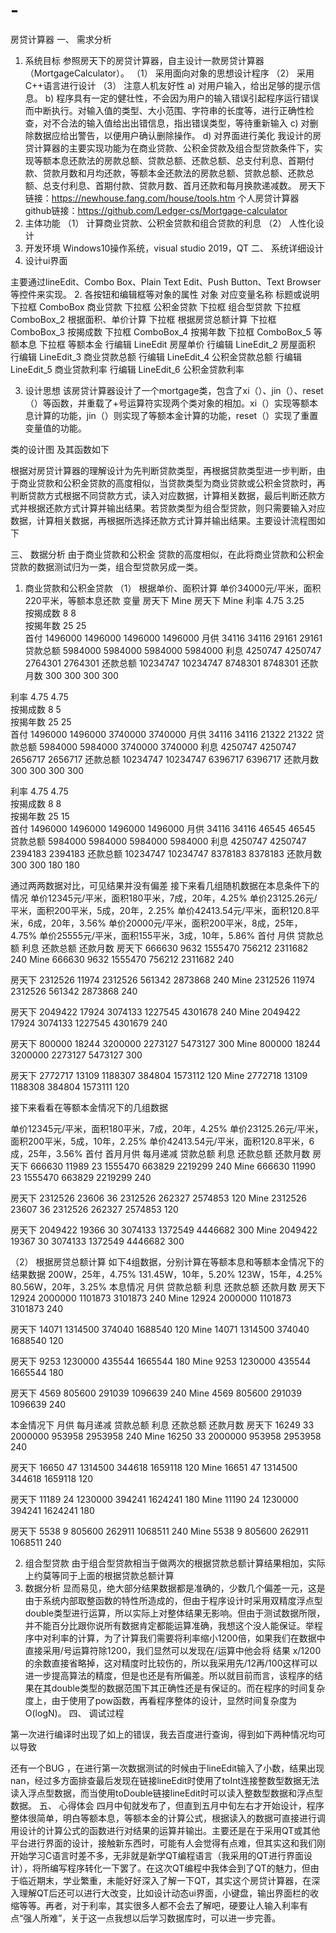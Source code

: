 # -
房贷计算器
一、	需求分析
1.	系统目标
参照房天下的房贷计算器，自主设计一款房贷计算器（MortgageCalculator）。
（1）         采用面向对象的思想设计程序
（2）         采用C++语言进行设计
（3）         注意人机友好性
 a)       对用户输入，给出足够的提示信息。
 b)       程序具有一定的健壮性，不会因为用户的输入错误引起程序运行错误而中断执行。对输入值的类型、大小范围、字符串的长度等，进行正确性检查，对不合法的输入值给出出错信息，指出错误类型，等待重新输入
 c)       对删除数据应给出警告，以便用户确认删除操作。
 d)       对界面进行美化
我设计的房贷计算器的主要实现功能为在商业贷款、公积金贷款及组合型贷款条件下，实现等额本息还款法的房款总额、贷款总额、还款总额、总支付利息、首期付款、贷款月数和月均还款，等额本金还款法的房款总额、贷款总额、还款总额、总支付利息、首期付款、贷款月数、首月还款和每月换款递减数。
房天下链接：https://newhouse.fang.com/house/tools.htm
个人房贷计算器
github链接：https://github.com/Ledger-cs/Mortgage-calculator
2.	主体功能
（1）	计算商业贷款、公积金贷款和组合贷款的利息
（2）	人性化设计
3.	开发环境
Windows10操作系统，visual studio 2019，QT
二、	系统详细设计
1.	设计ui界面
 
主要通过lineEdit、Combo Box、Plain Text Edit、Push Button、Text Browser等控件来实现。
2.	各按钮和编辑框等对象的属性
对象	对应变量名称	标题或说明
下拉框	ComboBox	商业贷款
下拉框		公积金贷款
下拉框		组合型贷款
下拉框	ComboBox_2	根据面积、单价计算
下拉框		根据房贷总额计算
下拉框	ComboBox_3	按揭成数
下拉框	ComboBox_4	按揭年数
下拉框	ComboBox_5	等额本息
下拉框		等额本金
行编辑	LineEdit	房屋单价
行编辑	LineEdit_2	房屋面积
行编辑	LineEdit_3	商业贷款总额
行编辑	LineEdit_4	公积金贷款总额
行编辑	LineEdit_5	商业贷款利率
行编辑	LineEdit_6	公积金贷款利率

3. 设计思想
该房贷计算器设计了一个mortgage类，包含了xi（）、jin（）、reset（）等函数，并重载了+号运算符实现两个类对象的相加。xi（）实现等额本息计算的功能，jin（）则实现了等额本金计算的功能，reset（）实现了重置变量值的功能。
 
类的设计图 及其函数如下
 
 
 
根据对房贷计算器的理解设计为先判断贷款类型，再根据贷款类型进一步判断，由于商业贷款和公积金贷款的高度相似，当贷款类型为商业贷款或公积金贷款时，再判断贷款方式根据不同贷款方式，读入对应数据，计算相关数据，最后判断还款方式并根据还款方式计算并输出结果。若贷款类型为组合型贷款，则只需要输入对应数据，计算相关数据，再根据所选择还款方式计算并输出结果。主要设计流程图如下
 

三、	数据分析
由于商业贷款和公积金 贷款的高度相似，在此将商业贷款和公积金贷款的数据测试归为一类，组合型贷款另成一类。
1.	商业贷款和公积金贷款
（1）	根据单价、面积计算
单价34000元/平米，面积220平米，等额本息还款
变量		房天下	Mine		房天下	Mine
利率	4.75			3.25		
按揭成数	8			8		
按揭年数	25			25		
首付		1496000	1496000		1496000	1496000
月供		34116	34116		29161	29161
贷款总额		5984000	5984000		5984000	5984000
利息		4250747	4250747		2764301	2764301
还款总额		10234747	10234747		8748301
	8748301
还款月数		300	300		300
	300
						
利率	4.75			4.75		
按揭成数	8			5		
按揭年数	25			25		
首付		1496000
	1496000
		3740000	3740000
月供		34116	34116		21322
	21322
贷款总额		5984000	5984000		3740000
	3740000
利息		4250747	4250747		2656717
	2656717
还款总额		10234747
	10234747
		6396717	6396717
还款月数		300	300		300	300
						
利率	4.75			4.75		
按揭成数	8			8		
按揭年数	25			15		
首付			1496000	1496000		1496000	1496000
月供		34116	34116		46545	46545
贷款总额		5984000	5984000		5984000
	5984000
利息		4250747	4250747		2394183	2394183
还款总额		10234747
	10234747
		8378183	8378183
还款月数		300	300		180
	180
						
通过两两数据对比，可见结果并没有偏差
接下来看几组随机数据在本息条件下的情况
单价12345元/平米，面积180平米，7成，20年，4.25%
单价23125.26元/平米，面积200平米，5成，20年，2.25%
单价42413.54元/平米，面积120.8平米，6成，20年，3.56%
单价20000元/平米，面积200平米，8成，25年，4.75%
单价25555元/平米，面积155平米，3成，10年，5.86%
	首付	月供	贷款总额	利息	还款总额	还款月数
房天下	666630	9632	1555470	756212	2311682	240
Mine	666630	9632	1555470	756212	2311682	240
						
房天下	2312526	11974	2312526	561342	2873868	240
Mine	2312526	11974	2312526	561342	2873868	240
						
房天下	2049422	17924	3074133	1227545	4301678	240
Mine	2049422	17924	3074133	1227545	4301679	240
						
房天下	800000	18244	3200000	2273127	5473127	300
Mine	800000	18244	3200000	2273127	5473127	300
						
房天下	2772717	13109	1188307	384804	1573112	120
Mine	2772718	13109	1188308	384804	1573111	120

接下来看看在等额本金情况下的几组数据

单价12345元/平米，面积180平米，7成，20年，4.25%
单价23125.26元/平米，面积200平米，5成，10年，2.25%
单价42413.54元/平米，面积120.8平米，6成，25年，3.56%
	首付	首月月供	每月递减	贷款总额	利息	还款总额	还款月数
房天下	666630	11989	23	1555470	663829	2219299	240
Mine	666630	11990	23	1555470	663829	2219299	240
							
房天下	2312526	23606	36	2312526	262327	2574853	120
Mine	2312526	23607	36	2312526	262327	2574853	120
							
房天下	2049422	19366	30	3074133	1372549	4446682	300
Mine	2049422	19367	30	3074133	1372549	4446682	300

（2）	根据房贷总额计算
如下4组数据，分别计算在等额本息和等额本金情况下的结果数据
200W，25年，4.75%
131.45W，10年，5.20%
123W，15年，4.25%
80.56W，20年，3.25%
本息情况
	月供	贷款总额	利息	还款总额	还款月数
房天下	12924	2000000	1101873	3101873	240
Mine	12924	2000000	1101873	3101873	240
					
房天下	14071	1314500	374040
	1688540
	120
Mine	14071	1314500	374040	1688540	120
					
房天下	9253	1230000	435544
	1665544	180
Mine	9253	1230000	435544	1665544	180
					
房天下	4569	805600	291039	1096639	240
Mine	4569	805600	291039	1096639	240

本金情况下
	月供	每月递减	贷款总额	利息	还款总额	还款月数
房天下	16249	33	2000000	953958	2953958	240
Mine	16250	33	2000000	953958	2953958	240
						
房天下	16650	47	1314500	344618	1659118	120
Mine	16651	47	1314500	344618	1659118	120
						
房天下	11189	24	1230000	394241	1624241	180
Mine	11190	24	1230000	394241	1624241	180
						
房天下	5538	9	805600	262911	1068511	240
Mine	5538	9	805600	262911	1068511	240


2.	组合型贷款
由于组合型贷款相当于做两次的根据贷款总额计算结果相加，实际上约莫等同于上面的根据贷款总额计算
3.	数据分析
显而易见，绝大部分结果数据都是准确的，少数几个偏差一元，这是由于系统内部取整函数的特性所造成的，但由于程序设计时采用双精度浮点型double类型进行运算，所以实际上对整体结果无影响。但由于测试数据所限，并不能百分比跟你说所有数据肯定都能运算准确，我想这个没人能保证。举程序中对利率的计算，为了计算我们需要将利率缩小1200倍，如果我们在数据中直接采用/号运算符除1200，我们显然可以发现在/运算中他会将 结果 x/1200的余数直接省略掉，这对精度时比较伤的，所以我采用先/12再/100这样可以进一步提高算法的精度，但是也还是有所偏差。所以就目前而言，该程序的结果在其double类型的数据范围下其正确性还是有保证的。而在程序的时间复杂度上，由于使用了pow函数，再看程序整体的设计，显然时间复杂度为O(logN)。
四、	调试过程
 
第一次进行编译时出现了如上的错误，我去百度进行查询，得到如下两种情况均可以导致
 
还有一个BUG ，在进行第一次数据测试的时候由于lineEdit输入了小数，结果出现nan，经过多方面排查最后发现在链接lineEdit时使用了toInt连接整数型数据无法读入浮点型数据，而当使用toDouble链接lineEdit时可以读入整数型数据和浮点型数据。
五、	心得体会
四月中旬就发布了，但直到五月中旬左右才开始设计，程序整体很简单，明白等额本息，等额本金的计算公式，根据读入的数据可直接进行调用设计的计算公式的函数进行对结果的运算并输出。主要还是在于采用QT或其他平台进行界面的设计，接触新东西时，可能有人会觉得有点难，但其实这和我们刚开始学习C语言时差不多，无非就是新学QT编程语言（我采用的QT进行界面设计），将所编写程序转化一下罢了。在这次QT编程中我体会到了QT的魅力，但由于临近期末，学业繁重，未能好好深入了解一下QT，其实这个房贷计算器，在深入理解QT后还可以进行大改变，比如设计动态ui界面，小键盘，输出界面栏的收缩等等。再者，对于利率，其实很多人都不会去了解吧，硬要让人输入利率有点“强人所难”，关于这一点我想以后学习数据库时，可以进一步完善。
